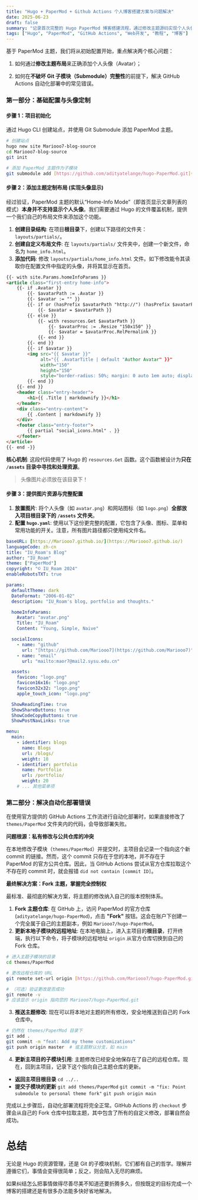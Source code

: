 ```yaml
---
title: "Hugo + PaperMod + Github Actions 个人博客搭建方案与问题解决"
date: 2025-06-23
draft: false
summary: "记录首次完整的 Hugo PaperMod 博客搭建流程，通过修改主题源码实现个人头像图片显示，并解决了 GitHub Actions 自动化部署中 Git Submodule 的核心错误。"
tags: ["Hugo", "PaperMod", "GitHub Actions", "Web开发", "教程", "博客"]
---
```


基于 PaperMod 主题，我们将从初始配置开始，重点解决两个核心问题：

1. 如何通过**修改主题布局**来正确添加个人头像（Avatar）；

2. 如何在**不破坏 Git 子模块（Submodule）完整性**的前提下，解决 GitHub Actions 自动化部署中的常见错误。

### 第一部分：基础配置与头像定制

#### 步骤 1：项目初始化

通过 Hugo CLI 创建站点，并使用 Git Submodule 添加 PaperMod 主题。

```bash
# 创建站点
hugo new site Mariooo7-blog-source
cd Mariooo7-blog-source
git init

# 添加 PaperMod 主题作为子模块
git submodule add [https://github.com/adityatelange/hugo-PaperMod.git](https://github.com/adityatelange/hugo-PaperMod.git) themes/PaperMod
```

#### 步骤 2：添加主题定制布局 (实现头像显示)

经过验证，PaperMod 主题的默认“Home-Info Mode”（即首页显示文章列表的模式）**本身并不支持显示个人头像**。我们需要通过 Hugo 的文件覆盖机制，提供一个我们自己的布局文件来添加这个功能。

1. **创建目录结构**: 在项目**根目录**下，创建以下路径的文件夹：`layouts/partials/`。
2. **创建自定义布局文件**: 在 `layouts/partials/` 文件夹中，创建一个新文件，命名为 `home_info.html`。
3. **添加代码**: 修改 `layouts/partials/home_info.html` 文件。如下修改能令其读取你在配置文件中指定的头像，并将其显示在首页。

```html
{{- with site.Params.homeInfoParams }}
<article class="first-entry home-info">
    {{- if .Avatar }}
        {{- $avatarPath := .Avatar }}
        {{- $avatar := "" }}
        {{- if or (hasPrefix $avatarPath "http://") (hasPrefix $avatarPath "https://") }}
            {{- $avatar = $avatarPath }}
        {{- else }}
            {{- with resources.Get $avatarPath }}
                {{- $avatarProc := .Resize "150x150" }}
                {{- $avatar = $avatarProc.RelPermalink }}
            {{- end }}
        {{- end }}
        {{- if $avatar }}
        <img src="{{ $avatar }}"
             alt="{{ .AvatarTitle | default "Author Avatar" }}"
             width="150"
             height="150"
             style="border-radius: 50%; margin: 0 auto 1em auto; display: block;">
        {{- end }}
    {{- end }}
    <header class="entry-header">
        <h1>{{ .Title | markdownify }}</h1>
    </header>
    <div class="entry-content">
        {{ .Content | markdownify }}
    </div>
    <footer class="entry-footer">
        {{ partial "social_icons.html" . }}
    </footer>
</article>
{{- end -}}
```

**核心机制**: 这段代码使用了 Hugo 的 `resources.Get` 函数。这个函数被设计为**只在 `/assets` 目录中寻找和处理资源**。

> 头像图片必须放在该目录下！

#### 步骤 3：提供图片资源与完整配置

1. **放置图片**: 将个人头像（如 `avatar.png`）和网站图标（如 `logo.png`）**全部放入项目根目录下的 `/assets` 文件夹**。
2. **配置 `hugo.yaml`**: 使用以下这份更完整的配置，它包含了头像、图标、菜单和常用功能的开关。注意，所有图片路径都只使用纯文件名。

`````yaml
baseURL: [https://Mariooo7.github.io/](https://Mariooo7.github.io/)
languageCode: zh-cn
title: "IU_Roam's Blog"
author: "IU_Roam"
theme: ["PaperMod"]
copyright: "© IU_Roam 2024"
enableRobotsTXT: true

params:
  defaultTheme: dark
  DateFormat: "2006-01-02"
  description: "IU_Roam's blog, portfolio and thoughts."

  homeInfoParams:
    Avatar: "avatar.png"
    Title: "IU_Roam"
    Content: "Young, Simple, Naive"

  socialIcons:
    - name: "github"
      url: "[https://github.com/Mariooo7](https://github.com/Mariooo7)"
    - name: "email"
      url: "mailto:maor7@mail2.sysu.edu.cn"

  assets:
    favicon: "logo.png"
    favicon16x16: "logo.png"
    favicon32x32: "logo.png"
    apple_touch_icon: "logo.png"

  ShowReadingTime: true
  ShowShareButtons: true
  ShowCodeCopyButtons: true
  ShowPostNavLinks: true

menu:
  main:
    - identifier: blogs
      name: Blogs
      url: /blogs/
      weight: 10
    - identifier: portfolio
      name: Portfolio
      url: /portfolio/
      weight: 20
    # ... 其他菜单项
`````

### 第二部分：解决自动化部署错误

在使用官方提供的 GitHub Actions 工作流进行自动化部署时，如果直接修改了 `themes/PaperMod` 文件夹内的代码，会导致部署失败。

**问题根源：私有修改与公共仓库的冲突**

在本地修改子模块（`themes/PaperMod`）并提交时，主项目会记录一个指向这个新 commit 的链接。然而，这个 commit 只存在于您的本地，并不存在于 PaperMod 的官方公共仓库。因此，当 GitHub Actions 尝试从官方仓库拉取这个不存在的 commit 时，就会报错 `did not contain [commit ID]`。

**最终解决方案：Fork 主题，掌握完全控制权**

最标准、最彻底的解决方案，将主题的修改纳入自己的版本控制体系。

1. **Fork 主题仓库**: 在 GitHub 上，访问 PaperMod 的官方仓库 (`adityatelange/hugo-PaperMod`)，点击 **"Fork"** 按钮。这会在账户下创建一个完全属于自己的主题副本，例如 `Mariooo7/hugo-PaperMod`。
2. **更新本地子模块的远程地址**: 在本地电脑上，进入主项目的**根目录**，打开终端，执行以下命令，将子模块的远程地址 `origin` 从官方仓库切换到自己的 Fork 仓库。

````bash
# 进入主题子模块的目录
cd themes/PaperMod

# 更改远程仓库的 URL
git remote set-url origin [https://github.com/Mariooo7/hugo-PaperMod.git](https://github.com/Mariooo7/hugo-PaperMod.git)

# （可选）验证更改是否成功
git remote -v
# 应该显示 origin 指向您的 Mariooo7/hugo-PaperMod.git
````

3. **推送主题修改**: 现在可以将本地对主题的所有修改，安全地推送到自己的 Fork 仓库中。

```bash
# 仍然在 themes/PaperMod 目录下
git add .
git commit -m "feat: Add my theme customizations"
git push origin master  # 或主题默认分支，如 main
```

4. **更新主项目的子模块引用**: 主题修改已经安全地保存在了自己的远程仓库。现在，回到主项目，记录下这个指向自己主题仓库的更新。

- **返回主项目根目录** `cd ../..`
- **提交子模块的更新** `git add themes/PaperMod` `git commit -m "fix: Point submodule to personal theme fork"` `git push origin main`

完成以上步骤后，自动化部署流程将完全正常。GitHub Actions 的 `checkout` 步骤会从自己的 Fork 仓库中拉取主题，其中包含了所有的自定义修改，部署自然会成功。



# 总结

无论是 Hugo 的资源管理，还是 Git 的子模块机制，它们都有自己的哲学。理解并遵循它们，事情会变得很简单；反之，则会陷入无尽的麻烦。

如果纠结怎么把事情做得尽善尽美不知道还要折腾多久，但按既定的目标完成一个博客的搭建还是有很多办法能多快好省地解决。